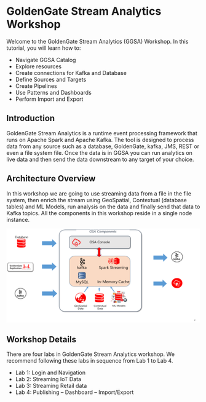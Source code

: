 # GoldenGate Stream Analytics Workshop

Welcome to the GoldenGate Stream Analytics (GGSA) Workshop. In this tutorial, you will learn how to:
- Navigate GGSA Catalog
- Explore resources
- Create connections for Kafka and Database
- Define Sources and Targets
- Create Pipelines
- Use Patterns and Dashboards
- Perform Import and Export
  
## Introduction
GoldenGate Stream Analytics is a runtime event processing framework that runs on Apache Spark and Apache Kafka.  The tool is designed to process data from any source such as a database, GoldenGate, kafka, JMS, REST or even a file system file.  Once the data is in GGSA you can run analytics on live data and then send the data downstream to any target of your choice.

## Architecture Overview
In this workshop we are going to use streaming data from a file in the file system, then enrich the stream using GeoSpatial, Contextual (database tables) and ML Models, run analysis on the data and finally send that data to Kafka topics.  All the components in this workshop reside in a single node instance.

![](./introduction/images/osaarchitecture.png)

## Workshop Details
There are four labs in GoldenGate Stream Analytics workshop.  We recommend following these labs in sequence from Lab 1 to Lab 4.
* Lab 1: Login and Navigation 
* Lab 2: Streaming IoT Data
* Lab 3: Streaming Retail data 
* Lab 4: Publishing – Dashboard – Import/Export


